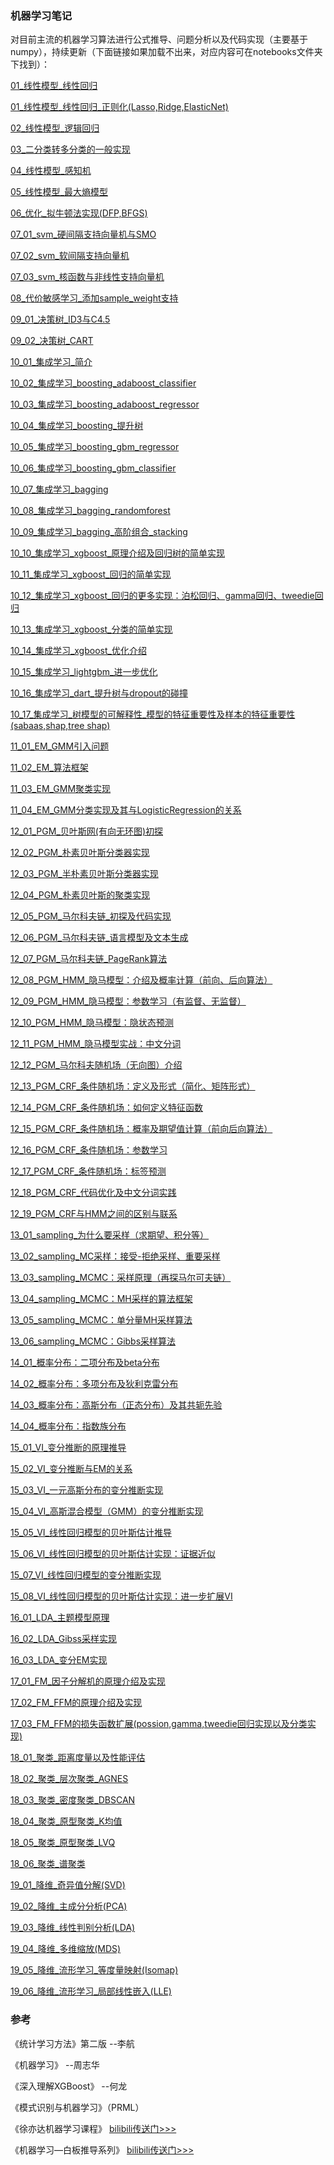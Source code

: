 ### 机器学习笔记

对目前主流的机器学习算法进行公式推导、问题分析以及代码实现（主要基于numpy），持续更新（下面链接如果加载不出来，对应内容可在notebooks文件夹下找到）：  



[01_线性模型_线性回归](https://nbviewer.jupyter.org/github/zhulei227/ML_Notes/blob/master/notebooks/01_%E7%BA%BF%E6%80%A7%E6%A8%A1%E5%9E%8B_%E7%BA%BF%E6%80%A7%E5%9B%9E%E5%BD%92.ipynb)

[01_线性模型_线性回归_正则化(Lasso,Ridge,ElasticNet)](https://nbviewer.jupyter.org/github/zhulei227/ML_Notes/blob/master/notebooks/01_%E7%BA%BF%E6%80%A7%E6%A8%A1%E5%9E%8B_%E7%BA%BF%E6%80%A7%E5%9B%9E%E5%BD%92_%E6%AD%A3%E5%88%99%E5%8C%96(Lasso%2CRidge%2CElasticNet).ipynb)

[02_线性模型_逻辑回归](https://nbviewer.jupyter.org/github/zhulei227/ML_Notes/blob/master/notebooks/02_%E7%BA%BF%E6%80%A7%E6%A8%A1%E5%9E%8B_%E9%80%BB%E8%BE%91%E5%9B%9E%E5%BD%92.ipynb)

[03_二分类转多分类的一般实现](https://nbviewer.jupyter.org/github/zhulei227/ML_Notes/blob/master/notebooks/03_%E4%BA%8C%E5%88%86%E7%B1%BB%E8%BD%AC%E5%A4%9A%E5%88%86%E7%B1%BB%E7%9A%84%E4%B8%80%E8%88%AC%E5%AE%9E%E7%8E%B0.ipynb)

[04_线性模型_感知机](https://nbviewer.jupyter.org/github/zhulei227/ML_Notes/blob/master/notebooks/04_%E7%BA%BF%E6%80%A7%E6%A8%A1%E5%9E%8B_%E6%84%9F%E7%9F%A5%E6%9C%BA.ipynb)

[05_线性模型_最大熵模型](https://nbviewer.jupyter.org/github/zhulei227/ML_Notes/blob/master/notebooks/05_%E7%BA%BF%E6%80%A7%E6%A8%A1%E5%9E%8B_%E6%9C%80%E5%A4%A7%E7%86%B5%E6%A8%A1%E5%9E%8B.ipynb)

[06_优化_拟牛顿法实现(DFP,BFGS)](https://nbviewer.jupyter.org/github/zhulei227/ML_Notes/blob/master/notebooks/06_%E4%BC%98%E5%8C%96_%E6%8B%9F%E7%89%9B%E9%A1%BF%E6%B3%95%E5%AE%9E%E7%8E%B0(DFP%2CBFGS).ipynb)

[07_01_svm_硬间隔支持向量机与SMO](https://nbviewer.jupyter.org/github/zhulei227/ML_Notes/blob/master/notebooks/07_01_svm_%E7%A1%AC%E9%97%B4%E9%9A%94%E6%94%AF%E6%8C%81%E5%90%91%E9%87%8F%E6%9C%BA%E4%B8%8ESMO.ipynb)

[07_02_svm_软间隔支持向量机](https://nbviewer.jupyter.org/github/zhulei227/ML_Notes/blob/master/notebooks/07_02_svm_%E8%BD%AF%E9%97%B4%E9%9A%94%E6%94%AF%E6%8C%81%E5%90%91%E9%87%8F%E6%9C%BA.ipynb)

[07_03_svm_核函数与非线性支持向量机](https://nbviewer.jupyter.org/github/zhulei227/ML_Notes/blob/master/notebooks/07_03_svm_%E6%A0%B8%E5%87%BD%E6%95%B0%E4%B8%8E%E9%9D%9E%E7%BA%BF%E6%80%A7%E6%94%AF%E6%8C%81%E5%90%91%E9%87%8F%E6%9C%BA.ipynb)

[08_代价敏感学习_添加sample_weight支持](https://nbviewer.jupyter.org/github/zhulei227/ML_Notes/blob/master/notebooks/08_%E4%BB%A3%E4%BB%B7%E6%95%8F%E6%84%9F%E5%AD%A6%E4%B9%A0_%E6%B7%BB%E5%8A%A0sample_weight%E6%94%AF%E6%8C%81.ipynb)

[09_01_决策树_ID3与C4.5](https://nbviewer.jupyter.org/github/zhulei227/ML_Notes/blob/master/notebooks/09_01_%E5%86%B3%E7%AD%96%E6%A0%91_ID3%E4%B8%8EC4.5.ipynb)

[09_02_决策树_CART](https://nbviewer.jupyter.org/github/zhulei227/ML_Notes/blob/master/notebooks/09_02_%E5%86%B3%E7%AD%96%E6%A0%91_CART.ipynb)

[10_01_集成学习_简介](https://nbviewer.jupyter.org/github/zhulei227/ML_Notes/blob/master/notebooks/10_01_%E9%9B%86%E6%88%90%E5%AD%A6%E4%B9%A0_%E7%AE%80%E4%BB%8B.ipynb)

[10_02_集成学习_boosting_adaboost_classifier](https://nbviewer.jupyter.org/github/zhulei227/ML_Notes/blob/master/notebooks/10_02_%E9%9B%86%E6%88%90%E5%AD%A6%E4%B9%A0_boosting_adaboost_classifier.ipynb)

[10_03_集成学习_boosting_adaboost_regressor](https://nbviewer.jupyter.org/github/zhulei227/ML_Notes/blob/master/notebooks/10_03_%E9%9B%86%E6%88%90%E5%AD%A6%E4%B9%A0_boosting_adaboost_regressor.ipynb)

[10_04_集成学习_boosting_提升树](https://nbviewer.jupyter.org/github/zhulei227/ML_Notes/blob/master/notebooks/10_04_%E9%9B%86%E6%88%90%E5%AD%A6%E4%B9%A0_boosting_%E6%8F%90%E5%8D%87%E6%A0%91.ipynb)

[10_05_集成学习_boosting_gbm_regressor](https://nbviewer.jupyter.org/github/zhulei227/ML_Notes/blob/master/notebooks/10_05_%E9%9B%86%E6%88%90%E5%AD%A6%E4%B9%A0_boosting_gbm_regressor.ipynb)

[10_06_集成学习_boosting_gbm_classifier](https://nbviewer.jupyter.org/github/zhulei227/ML_Notes/blob/master/notebooks/10_06_%E9%9B%86%E6%88%90%E5%AD%A6%E4%B9%A0_boosting_gbm_classifier.ipynb)

[10_07_集成学习_bagging](https://nbviewer.jupyter.org/github/zhulei227/ML_Notes/blob/master/notebooks/10_07_%E9%9B%86%E6%88%90%E5%AD%A6%E4%B9%A0_bagging.ipynb)

[10_08_集成学习_bagging_randomforest](https://nbviewer.jupyter.org/github/zhulei227/ML_Notes/blob/master/notebooks/10_08_%E9%9B%86%E6%88%90%E5%AD%A6%E4%B9%A0_bagging_randomforest.ipynb)

[10_09_集成学习_bagging_高阶组合_stacking](https://nbviewer.jupyter.org/github/zhulei227/ML_Notes/blob/master/notebooks/10_09_%E9%9B%86%E6%88%90%E5%AD%A6%E4%B9%A0_bagging_%E9%AB%98%E9%98%B6%E7%BB%84%E5%90%88_stacking.ipynb)

[10_10_集成学习_xgboost_原理介绍及回归树的简单实现](https://nbviewer.jupyter.org/github/zhulei227/ML_Notes/blob/master/notebooks/10_10_%E9%9B%86%E6%88%90%E5%AD%A6%E4%B9%A0_xgboost_%E5%8E%9F%E7%90%86%E4%BB%8B%E7%BB%8D%E5%8F%8A%E5%9B%9E%E5%BD%92%E6%A0%91%E7%9A%84%E7%AE%80%E5%8D%95%E5%AE%9E%E7%8E%B0.ipynb)

[10_11_集成学习_xgboost_回归的简单实现](https://nbviewer.jupyter.org/github/zhulei227/ML_Notes/blob/master/notebooks/10_11_%E9%9B%86%E6%88%90%E5%AD%A6%E4%B9%A0_xgboost_%E5%9B%9E%E5%BD%92%E7%9A%84%E7%AE%80%E5%8D%95%E5%AE%9E%E7%8E%B0.ipynb)

[10_12_集成学习_xgboost_回归的更多实现：泊松回归、gamma回归、tweedie回归](https://nbviewer.jupyter.org/github/zhulei227/ML_Notes/blob/master/notebooks/10_12_%E9%9B%86%E6%88%90%E5%AD%A6%E4%B9%A0_xgboost_%E5%9B%9E%E5%BD%92%E7%9A%84%E6%9B%B4%E5%A4%9A%E5%AE%9E%E7%8E%B0%EF%BC%9A%E6%B3%8A%E6%9D%BE%E5%9B%9E%E5%BD%92%E3%80%81gamma%E5%9B%9E%E5%BD%92%E3%80%81tweedie%E5%9B%9E%E5%BD%92.ipynb)

[10_13_集成学习_xgboost_分类的简单实现](https://nbviewer.jupyter.org/github/zhulei227/ML_Notes/blob/master/notebooks/10_13_%E9%9B%86%E6%88%90%E5%AD%A6%E4%B9%A0_xgboost_%E5%88%86%E7%B1%BB%E7%9A%84%E7%AE%80%E5%8D%95%E5%AE%9E%E7%8E%B0.ipynb)

[10_14_集成学习_xgboost_优化介绍](https://nbviewer.jupyter.org/github/zhulei227/ML_Notes/blob/master/notebooks/10_14_%E9%9B%86%E6%88%90%E5%AD%A6%E4%B9%A0_xgboost_%E4%BC%98%E5%8C%96%E4%BB%8B%E7%BB%8D.ipynb)

[10_15_集成学习_lightgbm_进一步优化](https://nbviewer.jupyter.org/github/zhulei227/ML_Notes/blob/master/notebooks/10_15_%E9%9B%86%E6%88%90%E5%AD%A6%E4%B9%A0_lightgbm_%E8%BF%9B%E4%B8%80%E6%AD%A5%E4%BC%98%E5%8C%96.ipynb)

[10_16_集成学习_dart_提升树与dropout的碰撞](https://nbviewer.jupyter.org/github/zhulei227/ML_Notes/blob/master/notebooks/10_16_%E9%9B%86%E6%88%90%E5%AD%A6%E4%B9%A0_dart_%E6%8F%90%E5%8D%87%E6%A0%91%E4%B8%8Edropout%E7%9A%84%E7%A2%B0%E6%92%9E.ipynb)

[10_17_集成学习_树模型的可解释性_模型的特征重要性及样本的特征重要性(sabaas,shap,tree shap)](https://nbviewer.jupyter.org/github/zhulei227/ML_Notes/blob/master/notebooks/10_17_%E9%9B%86%E6%88%90%E5%AD%A6%E4%B9%A0_%E6%A0%91%E6%A8%A1%E5%9E%8B%E7%9A%84%E5%8F%AF%E8%A7%A3%E9%87%8A%E6%80%A7_%E6%A8%A1%E5%9E%8B%E7%9A%84%E7%89%B9%E5%BE%81%E9%87%8D%E8%A6%81%E6%80%A7%E5%8F%8A%E6%A0%B7%E6%9C%AC%E7%9A%84%E7%89%B9%E5%BE%81%E9%87%8D%E8%A6%81%E6%80%A7(sabaas%2Cshap%2Ctree%20shap).ipynb)

[11_01_EM_GMM引入问题](https://nbviewer.jupyter.org/github/zhulei227/ML_Notes/blob/master/notebooks/11_01_EM_GMM%E5%BC%95%E5%85%A5%E9%97%AE%E9%A2%98.ipynb)

[11_02_EM_算法框架](https://nbviewer.jupyter.org/github/zhulei227/ML_Notes/blob/master/notebooks/11_02_EM_%E7%AE%97%E6%B3%95%E6%A1%86%E6%9E%B6.ipynb)

[11_03_EM_GMM聚类实现](https://nbviewer.jupyter.org/github/zhulei227/ML_Notes/blob/master/notebooks/11_03_EM_GMM%E8%81%9A%E7%B1%BB%E5%AE%9E%E7%8E%B0.ipynb)

[11_04_EM_GMM分类实现及其与LogisticRegression的关系](https://nbviewer.jupyter.org/github/zhulei227/ML_Notes/blob/master/notebooks/11_04_EM_GMM%E5%88%86%E7%B1%BB%E5%AE%9E%E7%8E%B0%E5%8F%8A%E5%85%B6%E4%B8%8ELogisticRegression%E7%9A%84%E5%85%B3%E7%B3%BB.ipynb)

[12_01_PGM_贝叶斯网(有向无环图)初探](https://nbviewer.jupyter.org/github/zhulei227/ML_Notes/blob/master/notebooks/12_01_PGM_%E8%B4%9D%E5%8F%B6%E6%96%AF%E7%BD%91(%E6%9C%89%E5%90%91%E6%97%A0%E7%8E%AF%E5%9B%BE)%E5%88%9D%E6%8E%A2.ipynb)

[12_02_PGM_朴素贝叶斯分类器实现](https://nbviewer.jupyter.org/github/zhulei227/ML_Notes/blob/master/notebooks/12_02_PGM_%E6%9C%B4%E7%B4%A0%E8%B4%9D%E5%8F%B6%E6%96%AF%E5%88%86%E7%B1%BB%E5%99%A8%E5%AE%9E%E7%8E%B0.ipynb)

[12_03_PGM_半朴素贝叶斯分类器实现](https://nbviewer.jupyter.org/github/zhulei227/ML_Notes/blob/master/notebooks/12_03_PGM_%E5%8D%8A%E6%9C%B4%E7%B4%A0%E8%B4%9D%E5%8F%B6%E6%96%AF%E5%88%86%E7%B1%BB%E5%99%A8%E5%AE%9E%E7%8E%B0.ipynb)

[12_04_PGM_朴素贝叶斯的聚类实现](https://nbviewer.jupyter.org/github/zhulei227/ML_Notes/blob/master/notebooks/12_04_PGM_%E6%9C%B4%E7%B4%A0%E8%B4%9D%E5%8F%B6%E6%96%AF%E7%9A%84%E8%81%9A%E7%B1%BB%E5%AE%9E%E7%8E%B0.ipynb)

[12_05_PGM_马尔科夫链_初探及代码实现](https://nbviewer.jupyter.org/github/zhulei227/ML_Notes/blob/master/notebooks/12_05_PGM_%E9%A9%AC%E5%B0%94%E7%A7%91%E5%A4%AB%E9%93%BE_%E5%88%9D%E6%8E%A2%E5%8F%8A%E4%BB%A3%E7%A0%81%E5%AE%9E%E7%8E%B0.ipynb)

[12_06_PGM_马尔科夫链_语言模型及文本生成](https://nbviewer.jupyter.org/github/zhulei227/ML_Notes/blob/master/notebooks/12_06_PGM_%E9%A9%AC%E5%B0%94%E7%A7%91%E5%A4%AB%E9%93%BE_%E8%AF%AD%E8%A8%80%E6%A8%A1%E5%9E%8B%E5%8F%8A%E6%96%87%E6%9C%AC%E7%94%9F%E6%88%90.ipynb)

[12_07_PGM_马尔科夫链_PageRank算法](https://nbviewer.jupyter.org/github/zhulei227/ML_Notes/blob/master/notebooks/12_07_PGM_%E9%A9%AC%E5%B0%94%E7%A7%91%E5%A4%AB%E9%93%BE_PageRank%E7%AE%97%E6%B3%95.ipynb)

[12_08_PGM_HMM_隐马模型：介绍及概率计算（前向、后向算法）](https://nbviewer.jupyter.org/github/zhulei227/ML_Notes/blob/master/notebooks/12_08_PGM_HMM_%E9%9A%90%E9%A9%AC%E6%A8%A1%E5%9E%8B%EF%BC%9A%E4%BB%8B%E7%BB%8D%E5%8F%8A%E6%A6%82%E7%8E%87%E8%AE%A1%E7%AE%97%EF%BC%88%E5%89%8D%E5%90%91%E3%80%81%E5%90%8E%E5%90%91%E7%AE%97%E6%B3%95%EF%BC%89.ipynb)

[12_09_PGM_HMM_隐马模型：参数学习（有监督、无监督）](https://nbviewer.jupyter.org/github/zhulei227/ML_Notes/blob/master/notebooks/12_09_PGM_HMM_%E9%9A%90%E9%A9%AC%E6%A8%A1%E5%9E%8B%EF%BC%9A%E5%8F%82%E6%95%B0%E5%AD%A6%E4%B9%A0%EF%BC%88%E6%9C%89%E7%9B%91%E7%9D%A3%E3%80%81%E6%97%A0%E7%9B%91%E7%9D%A3%EF%BC%89.ipynb)

[12_10_PGM_HMM_隐马模型：隐状态预测](https://nbviewer.jupyter.org/github/zhulei227/ML_Notes/blob/master/notebooks/12_10_PGM_HMM_%E9%9A%90%E9%A9%AC%E6%A8%A1%E5%9E%8B%EF%BC%9A%E9%9A%90%E7%8A%B6%E6%80%81%E9%A2%84%E6%B5%8B.ipynb)

[12_11_PGM_HMM_隐马模型实战：中文分词](https://nbviewer.jupyter.org/github/zhulei227/ML_Notes/blob/master/notebooks/12_11_PGM_HMM_%E9%9A%90%E9%A9%AC%E6%A8%A1%E5%9E%8B%E5%AE%9E%E6%88%98%EF%BC%9A%E4%B8%AD%E6%96%87%E5%88%86%E8%AF%8D.ipynb)

[12_12_PGM_马尔科夫随机场（无向图）介绍](https://nbviewer.jupyter.org/github/zhulei227/ML_Notes/blob/master/notebooks/12_12_PGM_%E9%A9%AC%E5%B0%94%E7%A7%91%E5%A4%AB%E9%9A%8F%E6%9C%BA%E5%9C%BA%EF%BC%88%E6%97%A0%E5%90%91%E5%9B%BE%EF%BC%89%E4%BB%8B%E7%BB%8D.ipynb)

[12_13_PGM_CRF_条件随机场：定义及形式（简化、矩阵形式）](https://nbviewer.jupyter.org/github/zhulei227/ML_Notes/blob/master/notebooks/12_13_PGM_CRF_%E6%9D%A1%E4%BB%B6%E9%9A%8F%E6%9C%BA%E5%9C%BA%EF%BC%9A%E5%AE%9A%E4%B9%89%E5%8F%8A%E5%BD%A2%E5%BC%8F%EF%BC%88%E7%AE%80%E5%8C%96%E3%80%81%E7%9F%A9%E9%98%B5%E5%BD%A2%E5%BC%8F%EF%BC%89.ipynb)

[12_14_PGM_CRF_条件随机场：如何定义特征函数](https://nbviewer.jupyter.org/github/zhulei227/ML_Notes/blob/master/notebooks/12_14_PGM_CRF_%E6%9D%A1%E4%BB%B6%E9%9A%8F%E6%9C%BA%E5%9C%BA%EF%BC%9A%E5%A6%82%E4%BD%95%E5%AE%9A%E4%B9%89%E7%89%B9%E5%BE%81%E5%87%BD%E6%95%B0.ipynb)

[12_15_PGM_CRF_条件随机场：概率及期望值计算（前向后向算法）](https://nbviewer.jupyter.org/github/zhulei227/ML_Notes/blob/master/notebooks/12_15_PGM_CRF_%E6%9D%A1%E4%BB%B6%E9%9A%8F%E6%9C%BA%E5%9C%BA%EF%BC%9A%E6%A6%82%E7%8E%87%E5%8F%8A%E6%9C%9F%E6%9C%9B%E5%80%BC%E8%AE%A1%E7%AE%97%EF%BC%88%E5%89%8D%E5%90%91%E5%90%8E%E5%90%91%E7%AE%97%E6%B3%95%EF%BC%89.ipynb)

[12_16_PGM_CRF_条件随机场：参数学习](https://nbviewer.jupyter.org/github/zhulei227/ML_Notes/blob/master/notebooks/12_16_PGM_CRF_%E6%9D%A1%E4%BB%B6%E9%9A%8F%E6%9C%BA%E5%9C%BA%EF%BC%9A%E5%8F%82%E6%95%B0%E5%AD%A6%E4%B9%A0.ipynb)

[12_17_PGM_CRF_条件随机场：标签预测](https://nbviewer.jupyter.org/github/zhulei227/ML_Notes/blob/master/notebooks/12_17_PGM_CRF_%E6%9D%A1%E4%BB%B6%E9%9A%8F%E6%9C%BA%E5%9C%BA%EF%BC%9A%E6%A0%87%E7%AD%BE%E9%A2%84%E6%B5%8B.ipynb)

[12_18_PGM_CRF_代码优化及中文分词实践](https://nbviewer.jupyter.org/github/zhulei227/ML_Notes/blob/master/notebooks/12_18_PGM_CRF_%E4%BB%A3%E7%A0%81%E4%BC%98%E5%8C%96%E5%8F%8A%E4%B8%AD%E6%96%87%E5%88%86%E8%AF%8D%E5%AE%9E%E8%B7%B5.ipynb)

[12_19_PGM_CRF与HMM之间的区别与联系](https://nbviewer.jupyter.org/github/zhulei227/ML_Notes/blob/master/notebooks/12_19_PGM_CRF%E4%B8%8EHMM%E4%B9%8B%E9%97%B4%E7%9A%84%E5%8C%BA%E5%88%AB%E4%B8%8E%E8%81%94%E7%B3%BB.ipynb)

[13_01_sampling_为什么要采样（求期望、积分等）](https://nbviewer.jupyter.org/github/zhulei227/ML_Notes/blob/master/notebooks/13_01_sampling_%E4%B8%BA%E4%BB%80%E4%B9%88%E8%A6%81%E9%87%87%E6%A0%B7%EF%BC%88%E6%B1%82%E6%9C%9F%E6%9C%9B%E3%80%81%E7%A7%AF%E5%88%86%E7%AD%89%EF%BC%89.ipynb)

[13_02_sampling_MC采样：接受-拒绝采样、重要采样](https://nbviewer.jupyter.org/github/zhulei227/ML_Notes/blob/master/notebooks/13_02_sampling_MC%E9%87%87%E6%A0%B7%EF%BC%9A%E6%8E%A5%E5%8F%97-%E6%8B%92%E7%BB%9D%E9%87%87%E6%A0%B7%E3%80%81%E9%87%8D%E8%A6%81%E9%87%87%E6%A0%B7.ipynb)

[13_03_sampling_MCMC：采样原理（再探马尔可夫链）](https://nbviewer.jupyter.org/github/zhulei227/ML_Notes/blob/master/notebooks/13_03_sampling_MCMC%EF%BC%9A%E9%87%87%E6%A0%B7%E5%8E%9F%E7%90%86%EF%BC%88%E5%86%8D%E6%8E%A2%E9%A9%AC%E5%B0%94%E5%8F%AF%E5%A4%AB%E9%93%BE%EF%BC%89.ipynb)

[13_04_sampling_MCMC：MH采样的算法框架](https://nbviewer.jupyter.org/github/zhulei227/ML_Notes/blob/master/notebooks/13_04_sampling_MCMC%EF%BC%9AMH%E9%87%87%E6%A0%B7%E7%9A%84%E7%AE%97%E6%B3%95%E6%A1%86%E6%9E%B6.ipynb)

[13_05_sampling_MCMC：单分量MH采样算法](https://nbviewer.jupyter.org/github/zhulei227/ML_Notes/blob/master/notebooks/13_05_sampling_MCMC%EF%BC%9A%E5%8D%95%E5%88%86%E9%87%8FMH%E9%87%87%E6%A0%B7%E7%AE%97%E6%B3%95.ipynb)

[13_06_sampling_MCMC：Gibbs采样算法](https://nbviewer.jupyter.org/github/zhulei227/ML_Notes/blob/master/notebooks/13_06_sampling_MCMC%EF%BC%9AGibbs%E9%87%87%E6%A0%B7%E7%AE%97%E6%B3%95.ipynb)

[14_01_概率分布：二项分布及beta分布](https://nbviewer.jupyter.org/github/zhulei227/ML_Notes/blob/master/notebooks/14_01_%E6%A6%82%E7%8E%87%E5%88%86%E5%B8%83%EF%BC%9A%E4%BA%8C%E9%A1%B9%E5%88%86%E5%B8%83%E5%8F%8Abeta%E5%88%86%E5%B8%83.ipynb)

[14_02_概率分布：多项分布及狄利克雷分布](https://nbviewer.jupyter.org/github/zhulei227/ML_Notes/blob/master/notebooks/14_02_%E6%A6%82%E7%8E%87%E5%88%86%E5%B8%83%EF%BC%9A%E5%A4%9A%E9%A1%B9%E5%88%86%E5%B8%83%E5%8F%8A%E7%8B%84%E5%88%A9%E5%85%8B%E9%9B%B7%E5%88%86%E5%B8%83.ipynb)

[14_03_概率分布：高斯分布（正态分布）及其共轭先验](https://nbviewer.jupyter.org/github/zhulei227/ML_Notes/blob/master/notebooks/14_03_%E6%A6%82%E7%8E%87%E5%88%86%E5%B8%83%EF%BC%9A%E9%AB%98%E6%96%AF%E5%88%86%E5%B8%83%EF%BC%88%E6%AD%A3%E6%80%81%E5%88%86%E5%B8%83%EF%BC%89%E5%8F%8A%E5%85%B6%E5%85%B1%E8%BD%AD%E5%85%88%E9%AA%8C.ipynb)

[14_04_概率分布：指数族分布](https://nbviewer.jupyter.org/github/zhulei227/ML_Notes/blob/master/notebooks/14_04_%E6%A6%82%E7%8E%87%E5%88%86%E5%B8%83%EF%BC%9A%E6%8C%87%E6%95%B0%E6%97%8F%E5%88%86%E5%B8%83.ipynb)

[15_01_VI_变分推断的原理推导](https://nbviewer.jupyter.org/github/zhulei227/ML_Notes/blob/master/notebooks/15_01_VI_%E5%8F%98%E5%88%86%E6%8E%A8%E6%96%AD%E7%9A%84%E5%8E%9F%E7%90%86%E6%8E%A8%E5%AF%BC.ipynb)

[15_02_VI_变分推断与EM的关系](https://nbviewer.jupyter.org/github/zhulei227/ML_Notes/blob/master/notebooks/15_02_VI_%E5%8F%98%E5%88%86%E6%8E%A8%E6%96%AD%E4%B8%8EEM%E7%9A%84%E5%85%B3%E7%B3%BB.ipynb)

[15_03_VI_一元高斯分布的变分推断实现](https://nbviewer.jupyter.org/github/zhulei227/ML_Notes/blob/master/notebooks/15_03_VI_%E4%B8%80%E5%85%83%E9%AB%98%E6%96%AF%E5%88%86%E5%B8%83%E7%9A%84%E5%8F%98%E5%88%86%E6%8E%A8%E6%96%AD%E5%AE%9E%E7%8E%B0.ipynb)

[15_04_VI_高斯混合模型（GMM）的变分推断实现](https://nbviewer.jupyter.org/github/zhulei227/ML_Notes/blob/master/notebooks/15_04_VI_%E9%AB%98%E6%96%AF%E6%B7%B7%E5%90%88%E6%A8%A1%E5%9E%8B%EF%BC%88GMM%EF%BC%89%E7%9A%84%E5%8F%98%E5%88%86%E6%8E%A8%E6%96%AD%E5%AE%9E%E7%8E%B0.ipynb)

[15_05_VI_线性回归模型的贝叶斯估计推导](https://nbviewer.jupyter.org/github/zhulei227/ML_Notes/blob/master/notebooks/15_05_VI_%E7%BA%BF%E6%80%A7%E5%9B%9E%E5%BD%92%E6%A8%A1%E5%9E%8B%E7%9A%84%E8%B4%9D%E5%8F%B6%E6%96%AF%E4%BC%B0%E8%AE%A1%E6%8E%A8%E5%AF%BC.ipynb)

[15_06_VI_线性回归模型的贝叶斯估计实现：证据近似](https://nbviewer.jupyter.org/github/zhulei227/ML_Notes/blob/master/notebooks/15_06_VI_%E7%BA%BF%E6%80%A7%E5%9B%9E%E5%BD%92%E6%A8%A1%E5%9E%8B%E7%9A%84%E8%B4%9D%E5%8F%B6%E6%96%AF%E4%BC%B0%E8%AE%A1%E5%AE%9E%E7%8E%B0%EF%BC%9A%E8%AF%81%E6%8D%AE%E8%BF%91%E4%BC%BC.ipynb)

[15_07_VI_线性回归模型的变分推断实现](https://nbviewer.jupyter.org/github/zhulei227/ML_Notes/blob/master/notebooks/15_07_VI_%E7%BA%BF%E6%80%A7%E5%9B%9E%E5%BD%92%E6%A8%A1%E5%9E%8B%E7%9A%84%E5%8F%98%E5%88%86%E6%8E%A8%E6%96%AD%E5%AE%9E%E7%8E%B0.ipynb)

[15_08_VI_线性回归模型的贝叶斯估计实现：进一步扩展VI](https://nbviewer.jupyter.org/github/zhulei227/ML_Notes/blob/master/notebooks/15_08_VI_%E7%BA%BF%E6%80%A7%E5%9B%9E%E5%BD%92%E6%A8%A1%E5%9E%8B%E7%9A%84%E8%B4%9D%E5%8F%B6%E6%96%AF%E4%BC%B0%E8%AE%A1%E5%AE%9E%E7%8E%B0%EF%BC%9A%E8%BF%9B%E4%B8%80%E6%AD%A5%E6%89%A9%E5%B1%95VI.ipynb)

[16_01_LDA_主题模型原理](https://nbviewer.jupyter.org/github/zhulei227/ML_Notes/blob/master/notebooks/16_01_LDA_%E4%B8%BB%E9%A2%98%E6%A8%A1%E5%9E%8B%E5%8E%9F%E7%90%86.ipynb)

[16_02_LDA_Gibss采样实现](https://nbviewer.jupyter.org/github/zhulei227/ML_Notes/blob/master/notebooks/16_02_LDA_Gibss%E9%87%87%E6%A0%B7%E5%AE%9E%E7%8E%B0.ipynb)

[16_03_LDA_变分EM实现](https://nbviewer.jupyter.org/github/zhulei227/ML_Notes/blob/master/notebooks/16_03_LDA_%E5%8F%98%E5%88%86EM%E5%AE%9E%E7%8E%B0.ipynb)

[17_01_FM_因子分解机的原理介绍及实现](https://nbviewer.jupyter.org/github/zhulei227/ML_Notes/blob/master/notebooks/17_01_FM_%E5%9B%A0%E5%AD%90%E5%88%86%E8%A7%A3%E6%9C%BA%E7%9A%84%E5%8E%9F%E7%90%86%E4%BB%8B%E7%BB%8D%E5%8F%8A%E5%AE%9E%E7%8E%B0.ipynb)

[17_02_FM_FFM的原理介绍及实现](https://nbviewer.jupyter.org/github/zhulei227/ML_Notes/blob/master/notebooks/17_02_FM_FFM%E7%9A%84%E5%8E%9F%E7%90%86%E4%BB%8B%E7%BB%8D%E5%8F%8A%E5%AE%9E%E7%8E%B0.ipynb)

[17_03_FM_FFM的损失函数扩展(possion,gamma,tweedie回归实现以及分类实现)](https://nbviewer.jupyter.org/github/zhulei227/ML_Notes/blob/master/notebooks/17_03_FM_FFM%E7%9A%84%E6%8D%9F%E5%A4%B1%E5%87%BD%E6%95%B0%E6%89%A9%E5%B1%95(possion%2Cgamma%2Ctweedie%E5%9B%9E%E5%BD%92%E5%AE%9E%E7%8E%B0%E4%BB%A5%E5%8F%8A%E5%88%86%E7%B1%BB%E5%AE%9E%E7%8E%B0).ipynb)

[18_01_聚类_距离度量以及性能评估](https://nbviewer.jupyter.org/github/zhulei227/ML_Notes/blob/master/notebooks/18_01_%E8%81%9A%E7%B1%BB_%E8%B7%9D%E7%A6%BB%E5%BA%A6%E9%87%8F%E4%BB%A5%E5%8F%8A%E6%80%A7%E8%83%BD%E8%AF%84%E4%BC%B0.ipynb)

[18_02_聚类_层次聚类_AGNES](https://nbviewer.jupyter.org/github/zhulei227/ML_Notes/blob/master/notebooks/18_02_%E8%81%9A%E7%B1%BB_%E5%B1%82%E6%AC%A1%E8%81%9A%E7%B1%BB_AGNES.ipynb)

[18_03_聚类_密度聚类_DBSCAN](https://nbviewer.jupyter.org/github/zhulei227/ML_Notes/blob/master/notebooks/18_03_%E8%81%9A%E7%B1%BB_%E5%AF%86%E5%BA%A6%E8%81%9A%E7%B1%BB_DBSCAN.ipynb)

[18_04_聚类_原型聚类_K均值](https://nbviewer.jupyter.org/github/zhulei227/ML_Notes/blob/master/notebooks/18_04_%E8%81%9A%E7%B1%BB_%E5%8E%9F%E5%9E%8B%E8%81%9A%E7%B1%BB_K%E5%9D%87%E5%80%BC.ipynb)

[18_05_聚类_原型聚类_LVQ](https://nbviewer.jupyter.org/github/zhulei227/ML_Notes/blob/master/notebooks/18_05_%E8%81%9A%E7%B1%BB_%E5%8E%9F%E5%9E%8B%E8%81%9A%E7%B1%BB_LVQ.ipynb)

[18_06_聚类_谱聚类](https://nbviewer.jupyter.org/github/zhulei227/ML_Notes/blob/master/notebooks/18_06_%E8%81%9A%E7%B1%BB_%E8%B0%B1%E8%81%9A%E7%B1%BB.ipynb)

[19_01_降维_奇异值分解(SVD)](https://nbviewer.jupyter.org/github/zhulei227/ML_Notes/blob/master/notebooks/19_01_%E9%99%8D%E7%BB%B4_%E5%A5%87%E5%BC%82%E5%80%BC%E5%88%86%E8%A7%A3(SVD).ipynb)

[19_02_降维_主成分分析(PCA)](https://nbviewer.jupyter.org/github/zhulei227/ML_Notes/blob/master/notebooks/19_02_%E9%99%8D%E7%BB%B4_%E4%B8%BB%E6%88%90%E5%88%86%E5%88%86%E6%9E%90(PCA).ipynb)

[19_03_降维_线性判别分析(LDA)](https://nbviewer.jupyter.org/github/zhulei227/ML_Notes/blob/master/notebooks/19_03_%E9%99%8D%E7%BB%B4_%E7%BA%BF%E6%80%A7%E5%88%A4%E5%88%AB%E5%88%86%E6%9E%90(LDA).ipynb)

[19_04_降维_多维缩放(MDS)](https://nbviewer.jupyter.org/github/zhulei227/ML_Notes/blob/master/notebooks/19_04_%E9%99%8D%E7%BB%B4_%E5%A4%9A%E7%BB%B4%E7%BC%A9%E6%94%BE(MDS).ipynb)

[19_05_降维_流形学习_等度量映射(Isomap)](https://nbviewer.jupyter.org/github/zhulei227/ML_Notes/blob/master/notebooks/19_05_%E9%99%8D%E7%BB%B4_%E6%B5%81%E5%BD%A2%E5%AD%A6%E4%B9%A0_%E7%AD%89%E5%BA%A6%E9%87%8F%E6%98%A0%E5%B0%84(Isomap).ipynb)

[19_06_降维_流形学习_局部线性嵌入(LLE)](https://nbviewer.jupyter.org/github/zhulei227/ML_Notes/blob/master/notebooks/19_06_%E9%99%8D%E7%BB%B4_%E6%B5%81%E5%BD%A2%E5%AD%A6%E4%B9%A0_%E5%B1%80%E9%83%A8%E7%BA%BF%E6%80%A7%E5%B5%8C%E5%85%A5(LLE).ipynb)



### 参考

《统计学习方法》第二版  --李航   

《机器学习》                     --周志华  

《深入理解XGBoost》      --何龙

《模式识别与机器学习》（PRML）

《徐亦达机器学习课程》  [bilibili传送门>>>](https://www.bilibili.com/video/BV1Qx411W7mf)

《机器学习—白板推导系列》  [bilibili传送门>>>](https://www.bilibili.com/video/BV1Qx411W7mf)

